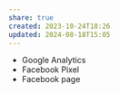 ```yaml
---
share: true
created: 2023-10-24T18:26
updated: 2024-08-18T15:05
---
```

- Google Analytics
- Facebook Pixel
- Facebook page